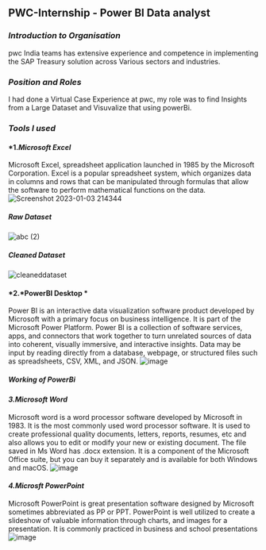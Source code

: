 ## PWC-Internship - Power BI Data analyst 
### *Introduction to Organisation*
pwc India teams has extensive experience and competence in implementing the SAP Treasury solution across Various sectors and industries. 
### *Position and Roles*
I had done a Virtual Case Experience at pwc, my role was to find Insights from a Large Dataset and Visuvalize that using powerBi.

### *Tools I used*
#### *1.*Microsoft Excel*
Microsoft Excel, spreadsheet application launched in 1985 by the Microsoft Corporation. Excel is a popular spreadsheet system, which organizes data in columns and rows that can be manipulated through formulas that allow the software to perform mathematical functions on the data.
![Screenshot 2023-01-03 214344](https://user-images.githubusercontent.com/112707550/210396530-2708c878-4852-465e-9195-ef5d71d7c429.png)
##### Raw Dataset
![abc (2)](https://user-images.githubusercontent.com/112707550/210399612-28346be9-7c76-40ef-9c97-bfe0aa8c013a.jpg)
##### Cleaned Dataset
![cleaneddataset](https://user-images.githubusercontent.com/112707550/210399810-a2bb7265-f4d0-4efa-992a-264e358e1091.jpg)


#### *2.*PowerBI Desktop *
Power BI is an interactive data visualization software product developed by Microsoft with a primary focus on business intelligence. It is part of the Microsoft Power Platform. Power BI is a collection of software services, apps, and connectors that work together to turn unrelated sources of data into coherent, visually immersive, and interactive insights. Data may be input by reading directly from a database, webpage, or structured files such as spreadsheets, CSV, XML, and JSON.
![image](https://user-images.githubusercontent.com/112707550/210397498-dc1cb654-c48f-4885-bd5c-8feb5a726d90.png)

##### Working of PowerBi


#### *3.Microsoft Word*
Microsoft word is a word processor software developed by Microsoft in 1983. It is the most commonly used word processor software. It is used to create professional quality documents, letters, reports, resumes, etc and also allows you to edit or modify your new or existing document. The file saved in Ms Word has .docx extension. It is a component of the Microsoft Office suite, but you can buy it separately and is available for both Windows and macOS.
![image](https://user-images.githubusercontent.com/112707550/210398145-5c49ffc0-cf03-4ffe-b49f-97db9c3b6237.png)

#### *4.Microsft PowerPoint*
Microsoft PowerPoint is great presentation software designed by Microsoft sometimes abbreviated as PP or PPT. PowerPoint is well utilized to create a slideshow of valuable information through charts, and images for a presentation. It is commonly practiced in business and school presentations
![image](https://user-images.githubusercontent.com/112707550/210398600-fd5c3c47-2b36-4296-ba6a-3339328472a1.png)
